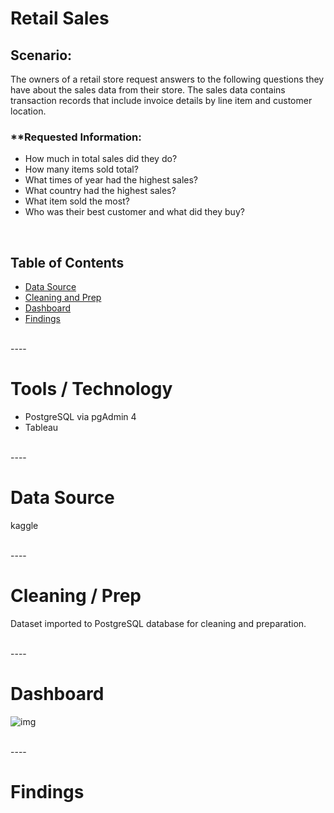 # Retail Sales

## Scenario:

The owners of a retail store request answers to the following questions they have about the sales data from their store. The sales data contains transaction records that include invoice details by line item and customer location.

### **Requested Information:
* How much in total sales did they do?
* How many items sold total?
* What times of year had the highest sales?
* What country had the highest sales?
* What item sold the most?
* Who was their best customer and what did they buy?

<br>

## Table of Contents
* [Data Source](https://github.com/sjlloyd07/tree/main/portfolio_projects/retail_sales#Data-Source)
* [Cleaning and Prep](/retail_sales#Cleaning----Prep)
* [Dashboard](/retail_sales#Dashboard)
* [Findings](/retail_sales#Findings)

<br>
----

# Tools / Technology 
- PostgreSQL via pgAdmin 4
- Tableau

<br>
----

# Data Source
kaggle

<br>
----

# Cleaning / Prep
Dataset imported to PostgreSQL database for cleaning and preparation.

<br>
----

# Dashboard

![img](insert-link)

<br>
----

# Findings
